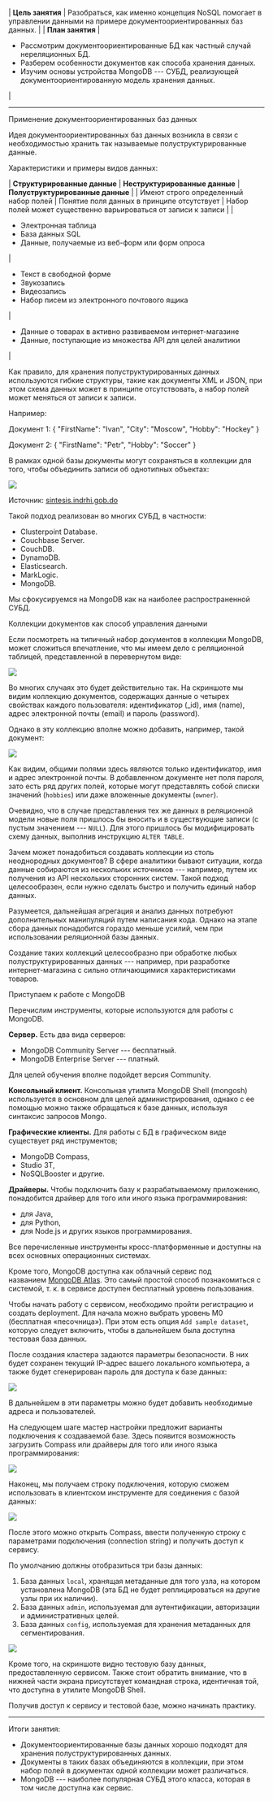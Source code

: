 | **Цель занятия** | Разобраться, как именно концепция NoSQL помогает в управлении данными на примере документоориентированных баз данных. |
| **План занятия** |

-   Рассмотрим документоориентированные БД как частный случай нереляционных БД.
-   Разберем особенности документов как способа хранения данных.
-   Изучим основы устройства MongoDB --- СУБД, реализующей документоориентированную модель хранения данных.

 |

* * * * *

Применение документоориентированных баз данных

Идея документоориентированных баз данных возникла в связи с необходимостью хранить так называемые полуструктурированные данные.

Характеристики и примеры видов данных:

| **Структурированные данные** | **Неструктурированные данные** | **Полуструктурированные данные** |
| Имеют строго определенный набор полей | Понятие поля данных в принципе отсутствует | Набор полей может существенно варьироваться от записи к записи |
|

-   Электронная таблица
-   База данных SQL
-   Данные, получаемые из веб-форм или форм опроса

 |

-   Текст в свободной форме
-   Звукозапись
-   Видеозапись
-   Набор писем из электронного почтового ящика

 |

-   Данные о товарах в активно развиваемом интернет-магазине
-   Данные, поступающие из множества API для целей аналитики

 |

Как правило, для хранения полуструктурированных данных используются гибкие структуры, такие как документы XML и JSON, при этом схема данных может в принципе отсутствовать, а набор полей может меняться от записи к записи.

Например:

Документ 1:
{
    "FirstName": "Ivan",
    "City": "Moscow",
    "Hobby": "Hockey"
}

Документ 2:
{
    "FirstName": "Petr",
    "Hobby": "Soccer"
}

В рамках одной базы документы могут сохраняться в коллекции для того, чтобы объединить записи об однотипных объектах:

![](../static/img/module_4_5.png)

Источник: [sintesis.indrhi.gob.do](https://sintesis.indrhi.gob.do/)

Такой подход реализован во многих СУБД, в частности:

-   Clusterpoint Database.
-   Couchbase Server.
-   CouchDB.
-   DynamoDB.
-   Elasticsearch.
-   MarkLogic.
-   MongoDB.

Мы сфокусируемся на MongoDB как на наиболее распространенной СУБД.

Коллекции документов как способ управления данными

Если посмотреть на типичный набор документов в коллекции MongoDB, может сложиться впечатление, что мы имеем дело с реляционной таблицей, представленной в перевернутом виде:

![](../static/img/module_4_6.png)

Во многих случаях это будет действительно так. На скриншоте мы видим коллекцию документов, содержащих данные о четырех свойствах каждого пользователя: идентификатор (_id), имя (name), адрес электронной почты (email) и пароль (password).

Однако в эту коллекцию вполне можно добавить, например, такой документ:

![](../static/img/module_4_7.png)

Как видим, общими полями здесь являются только идентификатор, имя и адрес электронной почты. В добавленном документе нет поля пароля, зато есть ряд других полей, которые могут представлять собой списки значений (`hobbies`) или даже вложенные документы (`owner`).

Очевидно, что в случае представления тех же данных в реляционной модели новые поля пришлось бы вносить и в существующие записи (с пустым значением --- `NULL`). Для этого пришлось бы модифицировать схему данных, выполнив инструкцию `ALTER TABLE`.

Зачем может понадобиться создавать коллекции из столь неоднородных документов? В сфере аналитики бывают ситуации, когда данные собираются из нескольких источников --- например, путем их получения из API нескольких сторонних систем. Такой подход целесообразен, если нужно сделать быстро и получить единый набор данных.

Разумеется, дальнейшая агрегация и анализ данных потребуют дополнительных манипуляций путем написания кода. Однако на этапе сбора данных понадобится гораздо меньше усилий, чем при использовании реляционной базы данных.

Создание таких коллекций целесообразно при обработке любых полуструктурированных данных --- например, при разработке интернет-магазина с сильно отличающимися характеристиками товаров.

Приступаем к работе с MongoDB

Перечислим инструменты, которые используются для работы с MongoDB.

**Сервер.** Есть два вида серверов:

-   MongoDB Community Server --- бесплатный.
-   MongoDB Enterprise Server --- платный.

Для целей обучения вполне подойдет версия Community.

**Консольный клиент.** Консольная утилита MongoDB Shell (mongosh) используется в основном для целей администрирования, однако с ее помощью можно также обращаться к базе данных, используя синтаксис запросов Mongo.

**Графические клиенты.** Для работы с БД в графическом виде существует ряд инструментов;

-   MongoDB Compass,
-   Studio 3T,
-   NoSQLBooster и другие.

**Драйверы.** Чтобы подключить базу к разрабатываемому приложению, понадобится драйвер для того или иного языка программирования:

-   для Java,
-   для Python,
-   для Node.js и других языков программирования.

Все перечисленные инструменты кросс-платформенные и доступны на всех основных операционных системах.

Кроме того, MongoDB доступна как облачный сервис под названием [MongoDB Atlas](https://cloud.mongodb.com/). Это самый простой способ познакомиться с системой, т. к. в сервисе доступен бесплатный уровень пользования.

Чтобы начать работу с сервисом, необходимо пройти регистрацию и создать deployment. Для начала можно выбрать уровень M0 (бесплатная «песочница»). При этом есть опция `Add sample dataset`, которую следует включить, чтобы в дальнейшем была доступна тестовая база данных.

После создания кластера задаются параметры безопасности. В них будет сохранен текущий IP-адрес вашего локального компьютера, а также будет сгенерирован пароль для доступа к базе данных:

![](../static/img/module_4_8.png)

В дальнейшем в эти параметры можно будет добавить необходимые адреса и пользователей.

На следующем шаге мастер настройки предложит варианты подключения к создаваемой базе. Здесь появится возможность загрузить Compass или драйверы для того или иного языка программирования:

![](../static/img/module_4_9.png)

Наконец, мы получаем строку подключения, которую сможем использовать в клиентском инструменте для соединения с базой данных:

![](../static/img/module_4_10.png)

После этого можно открыть Compass, ввести полученную строку с параметрами подключения (connection string) и получить доступ к сервису.

По умолчанию должны отобразиться три базы данных:

1.  База данных `local`, хранящая метаданные для того узла, на котором установлена MongoDB (эта БД не будет реплицироваться на другие узлы при их наличии).
2.  База данных `admin`, используемая для аутентификации, авторизации и административных целей.
3.  База данных `config`, используемая для хранения метаданных для сегментирования.

![](../static/img/module_4_11.png)

Кроме того, на скриншоте видно тестовую базу данных, предоставленную сервисом. Также стоит обратить внимание, что в нижней части экрана присутствует командная строка, идентичная той, что доступна в утилите MongoDB Shell.

Получив доступ к сервису и тестовой базе, можно начинать практику.

* * * * *

Итоги занятия:

-   Документоориентированные базы данных хорошо подходят для хранения полуструктурированных данных.
-   Документы в таких базах объединяются в коллекции, при этом набор полей в документах одной коллекции может различаться.
-   MongoDB --- наиболее популярная СУБД этого класса, которая в том числе доступна как сервис.
